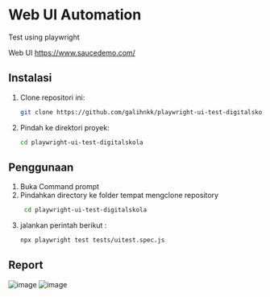 # Web UI Automation
Test using playwright

Web UI https://www.saucedemo.com/

## Instalasi

1. Clone repositori ini:
    ```bash
    git clone https://github.com/galihnkk/playwright-ui-test-digitalskola.git
    ```
2. Pindah ke direktori proyek:
    ```bash
    cd playwright-ui-test-digitalskola
    ```

## Penggunaan

1. Buka Command prompt
2. Pindahkan directory ke folder tempat mengclone repository
   ```bash
    cd playwright-ui-test-digitalskola
    ```
3. jalankan perintah berikut :
    ```bash
    npx playwright test tests/uitest.spec.js
    ```


## Report

![image](https://github.com/user-attachments/assets/b8da25a5-9fdb-4746-9d04-00937402f96b)
![image](https://github.com/user-attachments/assets/8cd24399-e311-4193-8c68-12bd847d43a6)
